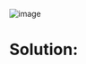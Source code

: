 ![image](https://user-images.githubusercontent.com/66727050/151692058-397d9c31-6a6a-48de-9485-a2d5c5ed4960.png)

# Solution:
